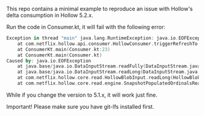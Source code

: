 This repo contains a minimal example to reproduce an issue with Hollow's delta consumption in Hollow 5.2.x.

Run the code in Consumer.kt, it will fail with the following error:

```kotlin
Exception in thread "main" java.lang.RuntimeException: java.io.EOFException
	at com.netflix.hollow.api.consumer.HollowConsumer.triggerRefreshTo(HollowConsumer.java:297)
	at ConsumerKt.main(Consumer.kt:23)
	at ConsumerKt.main(Consumer.kt)
Caused by: java.io.EOFException
	at java.base/java.io.DataInputStream.readFully(DataInputStream.java:202)
	at java.base/java.io.DataInputStream.readLong(DataInputStream.java:421)
	at com.netflix.hollow.core.read.HollowBlobInput.readLong(HollowBlobInput.java:237)
	at com.netflix.hollow.core.read.engine.SnapshotPopulatedOrdinalsReader.readOrdinals(SnapshotPopulatedOrdinalsReader.java:38)
```

While if you change the version to 5.1.x, it will work just fine.

Important! Please make sure you have git-lfs installed first.

